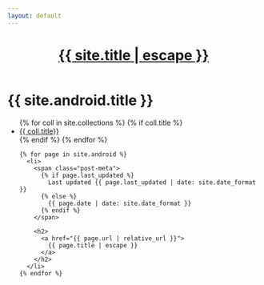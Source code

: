 ```yaml
---
layout: default
---
```


<header role="banner">
    <h1><a href="{{ "/" | relative_url }}">{{ site.title | escape }}</a></h1>
</header>

  <h1 class="page-heading">{{ site.android.title }}</h1>

  <ul>
    {% for coll in site.collections %}
      {% if coll.title %}
        <li>
          <a href="/categories/{{ coll.label}}">
            {{ coll.title}}
          </a>
        </li>
      {% endif %}
    {% endfor %}
    
    {% for page in site.android %}
      <li>
        <span class="post-meta">
          {% if page.last_updated %}
            Last updated {{ page.last_updated | date: site.date_format }}
          {% else %}
            {{ page.date | date: site.date_format }}
          {% endif %}
        </span>
           
        <h2>
          <a href="{{ page.url | relative_url }}">
            {{ page.title | escape }}
          </a>
        </h2>
      </li>
    {% endfor %}
  </ul>
